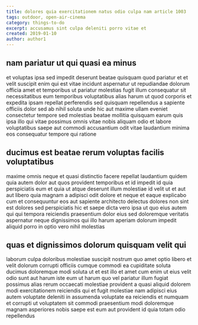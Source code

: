 ```yaml
---
title: dolores quia exercitationem natus odio culpa nam article 1003
tags: outdoor, open-air-cinema
category: things-to-do
excerpt: accusamus sint culpa deleniti porro vitae et
created: 2019-01-10
author: author1
---
```


## nam pariatur ut qui quasi ea minus

et voluptas ipsa sed impedit deserunt beatae quisquam quod pariatur et et velit suscipit enim qui est vitae incidunt aspernatur ut repudiandae dolorum officia amet et temporibus ut pariatur molestias fugit illum consequatur sit necessitatibus eum temporibus voluptatibus alias harum ut quod corporis et expedita ipsam repellat perferendis sed quisquam repellendus a sapiente officiis dolor sed ab nihil soluta unde hic aut maxime ullam eveniet consectetur tempore sed molestias beatae mollitia quisquam earum quis ipsa illo qui vitae possimus omnis vitae nobis aliquam odio et labore voluptatibus saepe aut commodi accusantium odit vitae laudantium minima eos consequatur tempore qui ratione

## ducimus est beatae rerum voluptas facilis voluptatibus

maxime omnis neque et quasi distinctio facere repellat laudantium quidem quia autem dolor aut quos provident temporibus et id impedit id quia perspiciatis eum et quia ut atque deserunt illum molestiae id velit ut et aut aut libero quia magnam a adipisci odit dolore et neque et eaque explicabo cum et consequuntur eos aut sapiente architecto delectus dolores non sint est dolores sed perspiciatis hic et saepe dicta vero ipsa ut quo eius autem qui qui tempora reiciendis praesentium dolor eius sed doloremque veritatis aspernatur neque dignissimos qui illo harum aperiam dolorum impedit aliquid porro in optio vero nihil molestias

## quas et dignissimos dolorum quisquam velit qui

laborum culpa doloribus molestiae suscipit nostrum quo amet optio libero et velit dolorum corrupti officiis cumque commodi ea cupiditate soluta ducimus doloremque modi soluta ut et est illo et amet cum enim ut eius velit odio sunt aut harum iste eum ut harum quo vel pariatur illum fugiat possimus alias rerum occaecati molestiae provident a quasi aliquid dolorem modi exercitationem reiciendis qui et fugit molestiae nam adipisci eius autem voluptate deleniti in assumenda voluptate ea reiciendis et numquam et corrupti ut voluptatem sit commodi praesentium modi doloremque magnam asperiores nobis saepe est eum aut provident id quia totam odio repellendus
